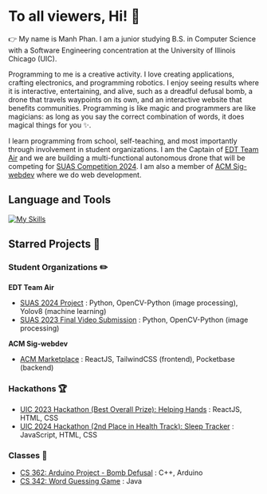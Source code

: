# To all viewers, Hi! 👋

👉 My name is Manh Phan. I am a junior studying B.S. in Computer Science with a Software Engineering concentration at the University of Illinois Chicago (UIC). 

Programming to me is a creative activity. I love creating applications, crafting electronics, and programming robotics. I enjoy seeing results where it is interactive, entertaining, and alive, such as a dreadful defusal bomb, a drone that travels waypoints on its own, and an interactive website that benefits communities. Programming is like magic and programmers are like magicians: as long as you say the correct combination of words, it does magical things for you ✨. 

I learn programming from school, self-teaching, and most importantly through involvement in student organizations. I am the Captain of [EDT Team Air](https://chicagoedt.org/) and we are building a multi-functional autonomous drone that will be competing for [SUAS Competition 2024](https://suas-competition.org/). I am also a member of [ACM Sig-webdev](https://acm-uic.github.io/) where we do web development. 

## Language and Tools
[![My Skills](https://skillicons.dev/icons?i=py,cpp,c,react,java,js,git,github,linux,raspberrypi&theme=light)](https://skillicons.dev)

## Starred Projects 🌟

### Student Organizations ✏️

**EDT Team Air**
  
- [SUAS 2024 Project](https://github.com/chicagoedt/team-air-suas-2024) : Python, OpenCV-Python (image processing), Yolov8 (machine learning)
- [SUAS 2023 Final Video Submission](https://www.youtube.com/watch?v=IpJaAozbVf4&list=PLelb3ZzP70dQa_RKuvNC5fHli9hd39_ku&index=32) : Python, OpenCV-Python (image processing)

 **ACM Sig-webdev**
  
- [ACM Marketplace](https://github.com/acm-uic/marketplace) : ReactJS, TailwindCSS (frontend), Pocketbase (backend)

### Hackathons 🏆
- [UIC 2023 Hackathon (Best Overall Prize): Helping Hands](https://github.com/AdrianUIC/SparkHacksUIC) : ReactJS, HTML, CSS
- [UIC 2024 Hackathon (2nd Place in Health Track): Sleep Tracker](https://github.com/Mightymanh/SleepTracker) : JavaScript, HTML, CSS

### Classes 🏫
- [CS 362: Arduino Project - Bomb Defusal](https://github.com/Mightymanh/CS362_bomb) : C++, Arduino
- [CS 342: Word Guessing Game](https://github.com/Mightymanh/CS342-server-client-game) : Java



<!--
**Mightymanh/Mightymanh** is a ✨ _special_ ✨ repository because its `README.md` (this file) appears on your GitHub profile.

Here are some ideas to get you started:

- 🔭 I’m currently working on ...
- 🌱 I’m currently learning ...
- 👯 I’m looking to collaborate on ...
- 🤔 I’m looking for help with ...
- 💬 Ask me about ...
- 📫 How to reach me: ...
- 😄 Pronouns: ...
- ⚡ Fun fact: ...
-->
